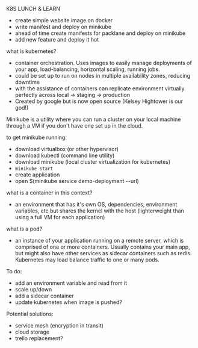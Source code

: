 K8S LUNCH & LEARN
- create simple website image on docker
- write manifest and deploy on minikube
- ahead of time create manifests for packlane and deploy on minikube
- add new feature and deploy it hot

what is kubernetes?
 - container orchestration. Uses images to easily manage deployments of your app, load-balancing, horizontal scaling, running jobs.
 - could be set up to run on nodes in multiple availability zones, reducing downtime
 - with the assistance of containers can replicate environment virtually perfectly across local -> staging -> production
 - Created by google but is now open source (Kelsey Hightower is our god!)

Minikube is a utility where you can run a cluster on your local machine through a VM if you don't have one set up in the cloud. 

to get minikube running:
 - download virtualbox (or other hypervisor)
 - download kubectl (command line utility)
 - download minikube (local cluster virtualization for kubernetes)
 - `minikube start`
 - create application
 - open $(minikube service demo-deployment --url)
 
what is a container in this context?
 - an environment that has it's own OS, dependencies, environment variables, etc but shares the kernel with the host (lighterweight than using a full VM for each application)

what is a pod?
 - an instance of your application running on a remote server, which is comprised of one or more containers. Usually contains your main app, but might also have other services as sidecar containers such as redis. Kubernetes may load balance traffic to one or many pods.

To do: 
 - add an environment variable and read from it
 - scale up/down
 - add a sidecar container
 - update kubernetes when image is pushed?

 Potential solutions:
  - service mesh (encryption in transit)
  - cloud storage 
  - trello replacement?